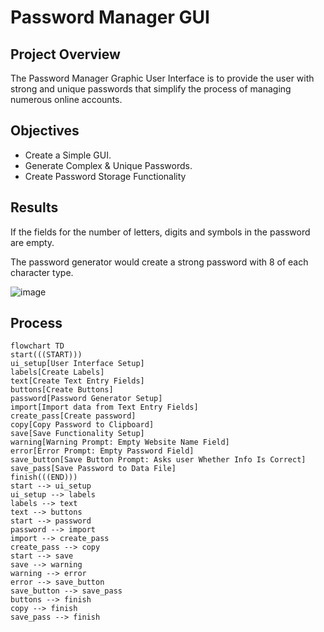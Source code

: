 # Password Manager GUI

## Project Overview
The Password Manager Graphic User Interface is to provide the user with strong and unique passwords that simplify the process of managing numerous online accounts.

## Objectives
- Create a Simple GUI.
- Generate Complex & Unique Passwords.
- Create Password Storage Functionality

## Results
If the fields for the number of letters, digits and symbols in the password are empty. 


The password generator would create a strong password with 8 of each character type. 

![image](https://github.com/frantzalexander/password_manager_gui/assets/128331579/4b4575c1-1ad5-4b90-90bd-592b09becad7)

## Process
```mermaid
flowchart TD
start(((START)))
ui_setup[User Interface Setup]
labels[Create Labels]
text[Create Text Entry Fields]
buttons[Create Buttons]
password[Password Generator Setup]
import[Import data from Text Entry Fields]
create_pass[Create password]
copy[Copy Password to Clipboard]
save[Save Functionality Setup]
warning[Warning Prompt: Empty Website Name Field]
error[Error Prompt: Empty Password Field]
save_button[Save Button Prompt: Asks user Whether Info Is Correct]
save_pass[Save Password to Data File]
finish(((END)))
start --> ui_setup
ui_setup --> labels
labels --> text
text --> buttons
start --> password
password --> import
import --> create_pass
create_pass --> copy
start --> save
save --> warning
warning --> error
error --> save_button
save_button --> save_pass
buttons --> finish
copy --> finish
save_pass --> finish
 
